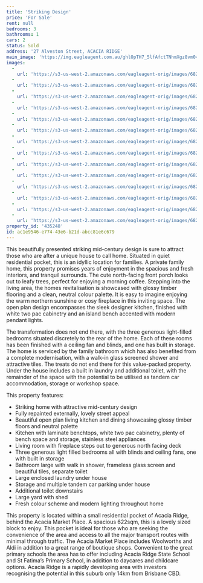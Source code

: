 ```yaml
---
title: 'Striking Design'
price: 'For Sale'
rent: null
bedrooms: 3
bathrooms: 1
cars: 2
status: Sold
address: '27 Alveston Street, ACACIA RIDGE'
main_image: 'https://img.eagleagent.com.au/ghlOpTH7_5lfAfctTNhmXgz8vm0=/1280x854/smart/https://s3-us-west-2.amazonaws.com/eagleagent-orig/images/6822202/128885778-image-M.jpg'
images:
  -
    url: 'https://s3-us-west-2.amazonaws.com/eagleagent-orig/images/6822215/128885778-image-N.jpg'
  -
    url: 'https://s3-us-west-2.amazonaws.com/eagleagent-orig/images/6822214/128885778-image-L.jpg'
  -
    url: 'https://s3-us-west-2.amazonaws.com/eagleagent-orig/images/6822213/128885778-image-K.jpg'
  -
    url: 'https://s3-us-west-2.amazonaws.com/eagleagent-orig/images/6822212/128885778-image-J.jpg'
  -
    url: 'https://s3-us-west-2.amazonaws.com/eagleagent-orig/images/6822211/128885778-image-I.jpg'
  -
    url: 'https://s3-us-west-2.amazonaws.com/eagleagent-orig/images/6822210/128885778-image-H.jpg'
  -
    url: 'https://s3-us-west-2.amazonaws.com/eagleagent-orig/images/6822209/128885778-image-G.jpg'
  -
    url: 'https://s3-us-west-2.amazonaws.com/eagleagent-orig/images/6822208/128885778-image-F.jpg'
  -
    url: 'https://s3-us-west-2.amazonaws.com/eagleagent-orig/images/6822207/128885778-image-E.jpg'
  -
    url: 'https://s3-us-west-2.amazonaws.com/eagleagent-orig/images/6822206/128885778-image-D.jpg'
  -
    url: 'https://s3-us-west-2.amazonaws.com/eagleagent-orig/images/6822205/128885778-image-C.jpg'
  -
    url: 'https://s3-us-west-2.amazonaws.com/eagleagent-orig/images/6822204/128885778-image-B.jpg'
  -
    url: 'https://s3-us-west-2.amazonaws.com/eagleagent-orig/images/6822203/128885778-image-A.jpg'
  -
    url: 'https://s3-us-west-2.amazonaws.com/eagleagent-orig/images/6822202/128885778-image-M.jpg'
property_id: '435248'
id: ac1e9546-e774-43e6-b21d-abcc81e6c679
---
```

This beautifully presented striking mid-century design is sure to attract those who are after a unique house to call home. Situated in quiet residential pocket, this is an idyllic location for families. A private family home, this property promises years of enjoyment in the spacious and fresh interiors, and tranquil surrounds. The cute north-facing front porch looks out to leafy trees, perfect for enjoying a morning coffee. Stepping into the living area, the homes revitalisation is showcased with glossy timber flooring and a clean, neutral colour palette. It is easy to imagine enjoying the warm northern sunshine or cosy fireplace in this inviting space. The open plan design encompasses the sleek designer kitchen, finished with white two pac cabinetry and an island bench accented with modern pendant lights.

The transformation does not end there, with the three generous light-filled bedrooms situated discretely to the rear of the home. Each of these rooms has been finished with a ceiling fan and blinds, and one has built in storage. The home is serviced by the family bathroom which has also benefited from a complete modernisation, with a walk-in glass screened shower and attractive tiles. The treats do not end there for this value-packed property. Under the house includes a built in laundry and additional toilet, with the remainder of the space with the potential to be utilised as tandem car accommodation, storage or workshop space.

This property features:

*  Striking home with attractive mid-century design
*  Fully repainted externally, lovely street appeal
*  Beautiful open plan living kitchen and dining showcasing glossy timber floors and neutral palette
*  Kitchen with laminate benchtops, white two pac cabinetry, plenty of bench space and storage, stainless steel appliances
*  Living room with fireplace steps out to generous north facing deck
*  Three generous light filled bedrooms all with blinds and ceiling fans, one with built in storage
*  Bathroom large with walk in shower, frameless glass screen and beautiful tiles, separate toilet
*  Large enclosed laundry under house
*  Storage and multiple tandem car parking under house
*  Additional toilet downstairs
*  Large yard with shed
*  Fresh colour scheme and modern lighting throughout home

This property is located within a small residential pocket of Acacia Ridge, behind the Acacia Market Place. A spacious 622sqm, this is a lovely sized block to enjoy. This pocket is ideal for those who are seeking the convenience of the area and access to all the major transport routes with minimal through traffic. The Acacia Market Place includes Woolworths and Aldi in addition to a great range of boutique shops. Convenient to the great primary schools the area has to offer including Acacia Ridge State School and St Fatima’s Primary School, in addition to daycares and childcare options. Acacia Ridge is a rapidly developing area with investors recognising the potential in this suburb only 14km from Brisbane CBD.